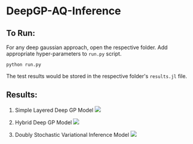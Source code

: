 # DeepGP-AQ-Inference

## To Run:
For any deep gaussian approach, open the respective folder. Add appropriate hyper-parameters to `run.py` script.

```bash
python run.py
```

The test results would be stored in the respective folder's `results.jl` file.


## Results:
1. Simple Layered Deep GP Model
    ![](assets/simple.png)

2. Hybrid Deep GP Model
    ![](assets/hybrid.png)

3. Doubly Stochastic Variational Inference Model
    ![](assets/doubly.png)
